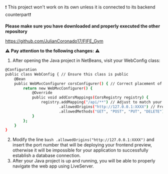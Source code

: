 :exclamation: This project won't work on its own unless it is connected to its backend counterpart:exclamation:

**Please make sure you have downloaded and properly executed the other repository**

https://github.com/JulianCoronado17/FIFE_Gym

:warning: **Pay attention to the following changes:** :warning:

1. After opening the Java project in NetBeans, visit your WebConfig class:
``` bash
@Configuration
public class WebConfig { // Ensure this class is public
    @Bean
    public WebMvcConfigurer corsConfigurer() { // Correct placement of 'public'
        return new WebMvcConfigurer() {
            @Override
            public void addCorsMappings(CorsRegistry registry) {
                registry.addMapping("/api/**") // Adjust to match your API path
                        .allowedOrigins("http://127.0.0.1:XXXX") // Frontend origin
                        .allowedMethods("GET", "POST", "PUT", "DELETE"); // Allowed methods
            }
        };
    }
}
```
2. Modify the line ``` bash .allowedOrigins("http://127.0.0.1:XXXX") ``` and insert the port number that will be deploying your frontend preview, otherwise it will be impossible for your application to successfully establish a database connection.
3. After your Java project is up and running, you will be able to properly navigate the web app using LiveServer.
